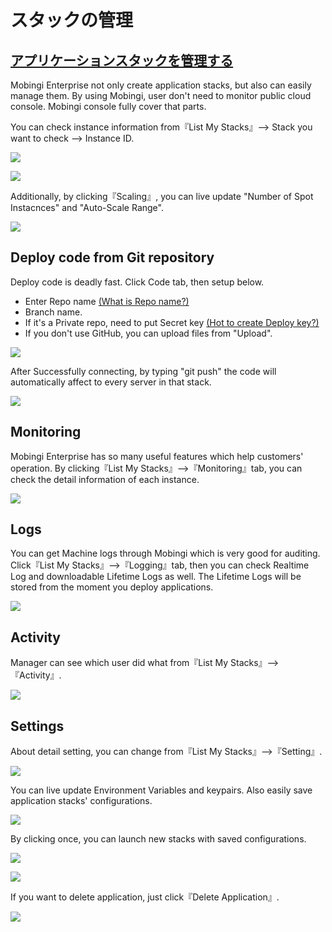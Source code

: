 # スタックの管理

## [アプリケーションスタックを管理する](https://docs.mobingi.com/official/guide/jp/manage#sec1)

Mobingi Enterprise not only create application stacks, but also can easily manage them. By using Mobingi, user don't need to monitor public cloud console. Mobingi console fully cover that parts.

You can check instance information from『List My Stacks』--&gt; Stack you want to check --&gt; Instance ID.

![](../../.gitbook/assets/stack-list.png)

![](../../.gitbook/assets/server_detail.png)

Additionally, by clicking『Scaling』, you can live update "Number of Spot Instacnces" and "Auto-Scale Range".

![](../../.gitbook/assets/scaling_server.png)

## Deploy code from Git repository

Deploy code is deadly fast. Click Code tab, then setup below.

* Enter Repo name [\(What is Repo name?\)](https://docs.mobingi.com/official/guide/reponame/jp)
* Branch name.
* If it's a Private repo, need to put Secret key [\(Hot to create Deploy key?\)](https://docs.mobingi.com/official/faq/deploykey/jp)
* If you don't use GitHub, you can upload files from "Upload".

![](../../.gitbook/assets/code_1.png)

After Successfully connecting, by typing "git push" the code will automatically affect to every server in that stack.

![](../../.gitbook/assets/git-_push.png)

## Monitoring

Mobingi Enterprise has so many useful features which help customers' operation. By clicking『List My Stacks』--&gt;『Monitoring』tab, you can check the detail information of each instance.

![](../../.gitbook/assets/monitoring1.png)

## Logs

You can get Machine logs through Mobingi which is very good for auditing. Click『List My Stacks』--&gt;『Logging』tab, then you can check Realtime Log and downloadable Lifetime Logs as well. The Lifetime Logs will be stored from the moment you deploy applications.

![](../../.gitbook/assets/log1.png)

## Activity

Manager can see which user did what from『List My Stacks』--&gt;『Activity』.

![](../../.gitbook/assets/activity.png)

## Settings

About detail setting, you can change from『List My Stacks』--&gt;『Setting』.

![](../../.gitbook/assets/stack_setting1.png)

You can live update Environment Variables and keypairs. Also easily save application stacks' configurations.

![](../../.gitbook/assets/stack_setting2.png)

By clicking once, you can launch new stacks with saved configurations.

![](../../.gitbook/assets/stack_setting3.png)

![](../../.gitbook/assets/stack_setting4.png)

If you want to delete application, just click『Delete Application』.

![](../../.gitbook/assets/delete.png)

